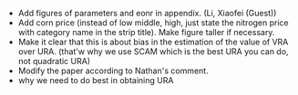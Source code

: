 + Add figures of parameters and eonr in appendix. (Li, Xiaofei (Guest))
+ Add corn price (instead of low middle, high, just state the nitrogen price with category name in the strip title). Make figure taller if necessary. 
+ Make it clear that this is about bias in the estimation of the value of VRA over URA. (that'w why we use SCAM which is the best URA you can do, not quadratic URA)
+ Modify the paper according to Nathan's comment.
+ why we need to do best in obtaining URA